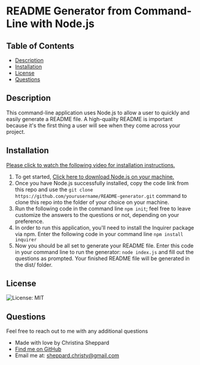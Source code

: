 # README Generator from Command-Line with Node.js

  ## Table of Contents
  * [ Description ](#about)
  * [ Installation ](#installation)
  * [ License ](#license)
  * [ Questions ](#questions)

  <a name="about"></a>
  ## Description
  This command-line application uses Node.js to allow a user to quickly and easily generate a README file. A high-quality README is important because it's the first thing a user will see when they come across your project. 
  

  <a name="installation"></a>
  ## Installation
  [Please click to watch the following video for installation instructions.](https://watch.screencastify.com/v/d4tYmB51vLbXLK4NCQKk) 
  1. To get started, [Click here to download Node.js on your machine.](https://nodejs.org/en/)
  2. Once you have Node.js successfully installed, copy the code link from this repo and use the `git clone https://github.com/yourusername/README-generator.git` command to clone this repo into the folder of your choice on your machine. 
  3. Run the following code in the command line `npm init`; feel free to leave customize the answers to the questions or not, depending on your preference.
  4. In order to run this application, you'll need to install the Inquirer package via npm. Enter the following code in your command line `npm install inquirer`
  5. Now you should be all set to generate your README file. Enter this code in your command line to run the generator: `node index.js` and fill out the questions as prompted. Your finished README file will be generated in the dist/ folder.

  <a name="license"></a>
  ## License
  ![License: MIT](https://img.shields.io/badge/License-MIT-yellow.svg)

  <a name="questions"></a>
  ## Questions
  Feel free to reach out to me with any additional questions
  * Made with love by Christina Sheppard
  * [Find me on GitHub](https://github.com/cshepscorp/)
  * Email me at: sheppard.christy@gmail.com
